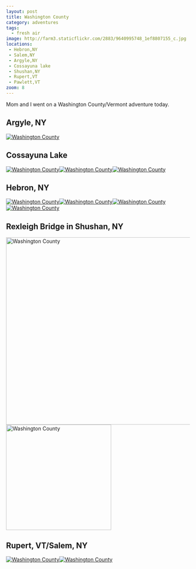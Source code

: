 ```yaml
---
layout: post
title: Washington County
category: adventures
tags: 
  - fresh air
image: http://farm3.staticflickr.com/2883/9640995748_1ef8807155_c.jpg
locations: 
 - Hebron,NY
 - Salem,NY
 - Argyle,NY
 - Cossayuna lake
 - Shushan,NY
 - Rupert,VT
 - Pawlett,VT
zoom: 8
---
```


Mom and I went on a Washington County/Vermont adventure today.

## Argyle, NY

<div class="photos">
<a href="http://www.flickr.com/photos/91218249@N05/9637740279/" title="Washington County by katydecorah, on Flickr"><img src="http://farm3.staticflickr.com/2878/9637740279_a6f70ebedd_c.jpg"  alt="Washington County"></a>
</div>

## Cossayuna Lake

<div class="photos">
<a href="http://www.flickr.com/photos/91218249@N05/9637747745/" title="Washington County by katydecorah, on Flickr"><img src="http://farm6.staticflickr.com/5470/9637747745_b5989c4710_c.jpg" class="img-half" alt="Washington County"></a><a href="http://www.flickr.com/photos/91218249@N05/9640986104/" title="Washington County by katydecorah, on Flickr"><img src="http://farm3.staticflickr.com/2878/9640986104_1a6274ee92_c.jpg" class="img-half" alt="Washington County"></a><a href="http://www.flickr.com/photos/91218249@N05/9640987334/" title="Washington County by katydecorah, on Flickr"><img src="http://farm6.staticflickr.com/5498/9640987334_81452d79e3_c.jpg"  alt="Washington County" class="pop-out"></a>
</div>

## Hebron, NY

<div class="photos">
<a href="http://www.flickr.com/photos/91218249@N05/9640990302/" title="Washington County by katydecorah, on Flickr"><img src="http://farm6.staticflickr.com/5532/9640990302_827d1982fc_c.jpg" class="img-half" alt="Washington County"></a><a href="http://www.flickr.com/photos/91218249@N05/9640992772/" title="Washington County by katydecorah, on Flickr"><img src="http://farm6.staticflickr.com/5509/9640992772_145d3077e2_c.jpg" class="img-half" alt="Washington County"></a><a href="http://www.flickr.com/photos/91218249@N05/9640977766/" title="Washington County by katydecorah, on Flickr"><img src="http://farm4.staticflickr.com/3762/9640977766_b4d34ec115_c.jpg" class="img-half" alt="Washington County"></a><a href="http://www.flickr.com/photos/91218249@N05/9637759135/" title="Washington County by katydecorah, on Flickr"><img src="http://farm8.staticflickr.com/7353/9637759135_4c2076a44d_c.jpg" class="img-half" alt="Washington County"></a>
</div>

## Rexleigh Bridge in Shushan, NY

<div class="photos">
<a href="http://www.flickr.com/photos/91218249@N05/9640995748/" title="Washington County by katydecorah, on Flickr"><img src="http://farm3.staticflickr.com/2883/9640995748_1ef8807155_c.jpg" width="512" class="img-split-wide" alt="Washington County"></a><a href="http://www.flickr.com/photos/91218249@N05/9640997512/" title="Washington County by katydecorah, on Flickr"><img src="http://farm6.staticflickr.com/5508/9640997512_4d46d93e11_c.jpg" width="288"  class="img-split-tall" alt="Washington County"></a>
</div>

## Rupert, VT/Salem, NY

<div class="photos">
<a href="http://www.flickr.com/photos/91218249@N05/9637763745/" title="Washington County by katydecorah, on Flickr"><img src="http://farm6.staticflickr.com/5496/9637763745_235a81196b_c.jpg" class="img-half" alt="Washington County"></a><a href="http://www.flickr.com/photos/91218249@N05/9637743609/" title="Washington County by katydecorah, on Flickr"><img src="http://farm6.staticflickr.com/5492/9637743609_c4546f5f1a_c.jpg" class="img-half" alt="Washington County"></a>
</div>
